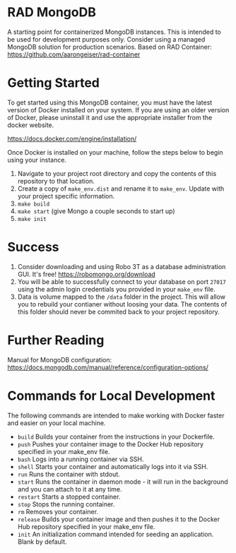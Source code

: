 # RAD MongoDB
A starting point for containerized MongoDB instances.  This is intended to be used for development purposes only.  Consider using a managed MongoDB solution for production scenarios.  Based on RAD Container:  https://github.com/aarongeiser/rad-container

# Getting Started
To get started using this MongoDB container, you must have the latest version of Docker installed on your system.  If you are using an older version of Docker, please uninstall it and use the appropriate installer from the docker website.

https://docs.docker.com/engine/installation/

Once Docker is installed on your machine, follow the steps below to begin using your instance.

1.  Navigate to your project root directory and copy the contents of this repository to that location.
2.  Create a copy of `make_env.dist` and rename it to `make_env`.  Update with your project specific information.
3.  `make build`
4.  `make start` (give Mongo a couple seconds to start up)
4.  `make init`

# Success
1.  Consider downloading and using Robo 3T as a database administration GUI.  It's free!  https://robomongo.org/download
2.  You will be able to successfully connect to your database on port `27017` using the admin login credentials you provided in your `make_env` file.
3.  Data is volume mapped to the `/data` folder in the project.  This will allow you to rebuild your contianer without loosing your data.  The contents of this folder should never be commited back to your project repository.

# Further Reading
Manual for MongoDB configuration:  https://docs.mongodb.com/manual/reference/configuration-options/

# Commands for Local Development
The following commands are intended to make working with Docker faster and easier on your local machine.

- `build` Builds your container from the instructions in your Dockerfile.
- `push` Pushes your container image to the Docker Hub repository specified in your make_env file.
- `bash` Logs into a running container via SSH.
- `shell` Starts your container and automatically logs into it via SSH.
- `run`  Runs the container with stdout.
- `start` Runs the container in daemon mode - it will run in the background and you can attach to it at any time.
- `restart` Starts a stopped container.
- `stop` Stops the running container.
- `rm` Removes your container.
- `release` Builds your container image and then pushes it to the Docker Hub repository specified in your make_env file.
- `init` An initialization command intended for seeding an application.  Blank by default.